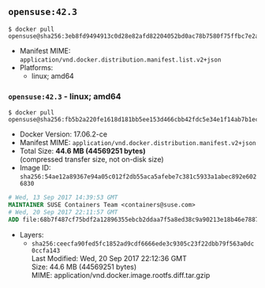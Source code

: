 ## `opensuse:42.3`

```console
$ docker pull opensuse@sha256:3eb8fd9494913c0d28e82afd82204052bd0ac78b7580f75ffbc7e2af480d3dd1
```

-	Manifest MIME: `application/vnd.docker.distribution.manifest.list.v2+json`
-	Platforms:
	-	linux; amd64

### `opensuse:42.3` - linux; amd64

```console
$ docker pull opensuse@sha256:fb5b2a220fe1618d181bb5ee153d466cbb42fdc5e34e1f14ab7b1ecfe7f472a5
```

-	Docker Version: 17.06.2-ce
-	Manifest MIME: `application/vnd.docker.distribution.manifest.v2+json`
-	Total Size: **44.6 MB (44569251 bytes)**  
	(compressed transfer size, not on-disk size)
-	Image ID: `sha256:54ae12a89367e94a05c012f2db55aca5afebe7c381c5933a1abec892e6026830`

```dockerfile
# Wed, 13 Sep 2017 14:39:53 GMT
MAINTAINER SUSE Containers Team <containers@suse.com>
# Wed, 20 Sep 2017 22:11:57 GMT
ADD file:68b7f487cf75bdf2a12896355ebcb2ddaa7f5a8ed38c9a90213e18b46e788722 in / 
```

-	Layers:
	-	`sha256:ceecfa90fed5fc1852ad9cdf6666ede3c9305c23f22dbb79f563a0dc0ccfa143`  
		Last Modified: Wed, 20 Sep 2017 22:12:36 GMT  
		Size: 44.6 MB (44569251 bytes)  
		MIME: application/vnd.docker.image.rootfs.diff.tar.gzip

